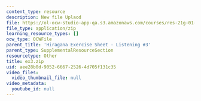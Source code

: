 ```yaml
---
content_type: resource
description: New file Uplaod
file: https://ol-ocw-studio-app-qa.s3.amazonaws.com/courses/res-21g-01-kana-spring-2010/aee28b0d9052666725264d705f131c35_ex3.zip
file_type: application/zip
learning_resource_types: []
ocw_type: OCWFile
parent_title: 'Hiragana Exercise Sheet - Listening #3'
parent_type: SupplementalResourceSection
resourcetype: Other
title: ex3.zip
uid: aee28b0d-9052-6667-2526-4d705f131c35
video_files:
  video_thumbnail_file: null
video_metadata:
  youtube_id: null
---
```

